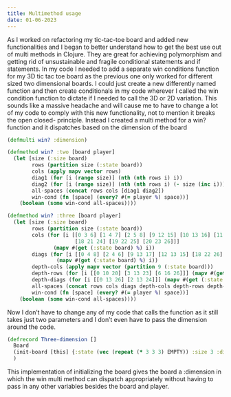 ```yaml
---
title: Multimethod usage
date: 01-06-2023
---
```



As I worked on refactoring my tic-tac-toe board and added new functionalities and I began to 
better understand how to get the best use out of multi methods in Clojure. They are great for 
achieving polymorphism and getting rid of unsustainable and fragile conditional statements 
and if statements. In my code I needed to add a separate win conditions function for my 3D tic 
tac toe board as the previous one only worked for different sized two dimensional boards. I 
could just create a new differently named function and then create conditionals in my code 
wherever I called the win condition function to dictate if I needed to call the 3D or 2D variation. 
This sounds like a massive headache and will cause me to have to change a lot of my code to 
comply with this new functionality, not to mention it breaks the open closed- principle. Instead I 
created a multi method for a win? function and it dispatches based on the dimension of the board

```clojure
(defmulti win? :dimension)

(defmethod win? :two [board player]
  (let [size (:size board)
        rows (partition size (:state board))
        cols (apply mapv vector rows)
        diag1 (for [i (range size)] (nth (nth rows i) i))
        diag2 (for [i (range size)] (nth (nth rows i) (- size (inc i))))
        all-spaces (concat rows cols [diag1 diag2])
        win-cond (fn [space] (every? #(= player %) space))]
    (boolean (some win-cond all-spaces))))

(defmethod win? :three [board player]
  (let [size (:size board)
        rows (partition size (:state board))
        cols (for [i [[0 3 6] [1 4 7] [2 5 8] [9 12 15] [10 13 16] [11 14 17]
                      [18 21 24] [19 22 25] [20 23 26]]]
               (mapv #(get (:state board) %) i))
        diags (for [i [[0 4 8] [2 4 6] [9 13 17] [12 13 15] [18 22 26] [20 22 24]]]
                (mapv #(get (:state board) %) i))
        depth-cols (apply mapv vector (partition 9 (:state board)))
        depth-rows (for [i [[0 10 20] [3 13 23] [6 16 26]]] (mapv #(get (:state board) %) i))
        depth-diags (for [i [[0 13 26] [2 13 24]]] (mapv #(get (:state board) %) i))
        all-spaces (concat rows cols diags depth-cols depth-rows depth-diags)
        win-cond (fn [space] (every? #(= player %) space))]
    (boolean (some win-cond all-spaces))))
```
Now I don’t have to change any of my code that calls the function as it still takes just two parameters and I don’t even have to pass the dimension around the code.
```clojure
(defrecord Three-dimension []
  Board
  (init-board [this] {:state (vec (repeat (* 3 3 3) EMPTY)) :size 3 :dimension :three})
  )
```
This implementation of initializing the board gives the board a :dimension in which the win multi 
method can dispatch appropriately without having to pass in any other variables besides the 
board and player.
